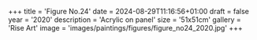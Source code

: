 +++
title = 'Figure No.24'
date = 2024-08-29T11:16:56+01:00
draft = false
year = '2020'
description = 'Acrylic on panel'
size = '51x51cm'
gallery = 'Rise Art'
image = 'images/paintings/figures/figure_no24_2020.jpg'
+++
